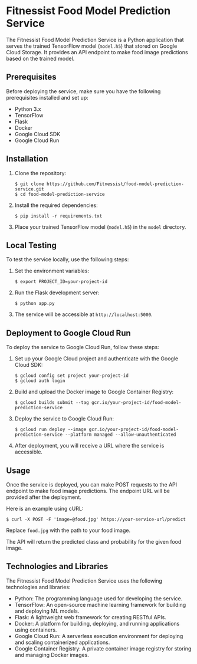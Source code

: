 # Fitnessist Food Model Prediction Service

The Fitnessist Food Model Prediction Service is a Python application that serves the trained TensorFlow model (`model.h5`) that stored on Google Cloud Storage. It provides an API endpoint to make food image predictions based on the trained model.

## Prerequisites

Before deploying the service, make sure you have the following prerequisites installed and set up:

- Python 3.x
- TensorFlow
- Flask
- Docker
- Google Cloud SDK
- Google Cloud Run

## Installation

1. Clone the repository:

   ```shell
   $ git clone https://github.com/Fitnessist/food-model-prediction-service.git
   $ cd food-model-prediction-service
   ```

2. Install the required dependencies:

   ```shell
   $ pip install -r requirements.txt
   ```

3. Place your trained TensorFlow model (`model.h5`) in the `model` directory.

## Local Testing

To test the service locally, use the following steps:

1. Set the environment variables:

   ```shell
   $ export PROJECT_ID=your-project-id
   ```

2. Run the Flask development server:

   ```shell
   $ python app.py
   ```

3. The service will be accessible at `http://localhost:5000`.

## Deployment to Google Cloud Run

To deploy the service to Google Cloud Run, follow these steps:

1. Set up your Google Cloud project and authenticate with the Google Cloud SDK:

   ```shell
   $ gcloud config set project your-project-id
   $ gcloud auth login
   ```

2. Build and upload the Docker image to Google Container Registry:

   ```shell
   $ gcloud builds submit --tag gcr.io/your-project-id/food-model-prediction-service
   ```

3. Deploy the service to Google Cloud Run:

   ```shell
   $ gcloud run deploy --image gcr.io/your-project-id/food-model-prediction-service --platform managed --allow-unauthenticated
   ```

4. After deployment, you will receive a URL where the service is accessible.

## Usage

Once the service is deployed, you can make POST requests to the API endpoint to make food image predictions. The endpoint URL will be provided after the deployment.

Here is an example using cURL:

```shell
$ curl -X POST -F 'image=@food.jpg' https://your-service-url/predict
```

Replace `food.jpg` with the path to your food image.

The API will return the predicted class and probability for the given food image.

## Technologies and Libraries

The Fitnessist Food Model Prediction Service uses the following technologies and libraries:

- Python: The programming language used for developing the service.
- TensorFlow: An open-source machine learning framework for building and deploying ML models.
- Flask: A lightweight web framework for creating RESTful APIs.
- Docker: A platform for building, deploying, and running applications using containers.
- Google Cloud Run: A serverless execution environment for deploying and scaling containerized applications.
- Google Container Registry: A private container image registry for storing and managing Docker images.
